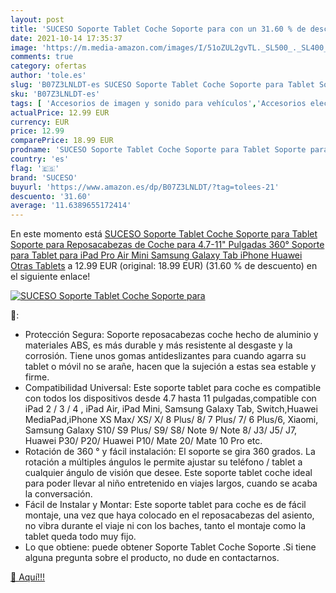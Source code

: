 ```yaml
---
layout: post
title: 'SUCESO Soporte Tablet Coche Soporte para con un 31.60 % de descuento'
date: 2021-10-14 17:35:37
image: 'https://m.media-amazon.com/images/I/51oZUL2gvTL._SL500_._SL400_.jpg'
comments: true
category: ofertas
author: 'tole.es'
slug: 'B07Z3LNLDT-es SUCESO Soporte Tablet Coche Soporte para Tablet Soporte...'
sku: 'B07Z3LNLDT-es'
tags: [ 'Accesorios de imagen y sonido para vehículos','Accesorios electrónicos para vehículos','Electrónica','Electrónica para vehículos','Soportes de tablet para el reposacabezas del vehículo','ipad','iphone','suceso', ]
actualPrice: 12.99 EUR
currency: EUR
price: 12.99
comparePrice: 18.99 EUR
prodname: 'SUCESO Soporte Tablet Coche Soporte para Tablet Soporte para Reposacabezas de Coche para 4.7-11" Pulgadas 360° Soporte para Tablet para iPad Pro Air Mini Samsung Galaxy Tab iPhone Huawei Otras Tablets'
country: 'es'
flag: '🇪🇸'
brand: 'SUCESO'
buyurl: 'https://www.amazon.es/dp/B07Z3LNLDT/?tag=tolees-21'
descuento: '31.60'
average: '11.6389655172414'
---
```


En este momento está [SUCESO Soporte Tablet Coche Soporte para Tablet Soporte para Reposacabezas de Coche para 4.7-11" Pulgadas 360° Soporte para Tablet para iPad Pro Air Mini Samsung Galaxy Tab iPhone Huawei Otras Tablets](https://www.amazon.es/dp/B07Z3LNLDT/?tag=tolees-21) a 12.99 EUR (original: 18.99 EUR) (31.60 %  de descuento) en el siguiente enlace!

[![SUCESO Soporte Tablet Coche Soporte para](https://m.media-amazon.com/images/I/51oZUL2gvTL._SL500_._SL400_.jpg)](https://www.amazon.es/dp/B07Z3LNLDT/?tag=tolees-21)

🔎:

- Protección Segura: Soporte reposacabezas coche hecho de aluminio y materiales ABS, es más durable y más resistente al desgaste y la corrosión. Tiene unos gomas antideslizantes para cuando agarra su tablet o móvil no se arañe, hacen que la sujeción a estas sea estable y firme.
- Compatibilidad Universal: Este soporte tablet para coche es compatible con todos los dispositivos desde 4.7 hasta 11 pulgadas,compatible con iPad 2 / 3 / 4 , iPad Air, iPad Mini, Samsung Galaxy Tab, Switch,Huawei MediaPad,iPhone XS Max/ XS/ X/ 8 Plus/ 8/ 7 Plus/ 7/ 6 Plus/6, Xiaomi, Samsung Galaxy S10/ S9 Plus/ S9/ S8/ Note 9/ Note 8/ J3/ J5/ J7, Huawei P30/ P20/ Huawei P10/ Mate 20/ Mate 10 Pro etc.
- Rotación de 360 ° y fácil instalación: El soporte se gira 360 grados. La rotación a múltiples ángulos le permite ajustar su teléfono / tablet a cualquier ángulo de visión que desee. Este soporte tablet coche ideal para poder llevar al niño entretenido en viajes largos, cuando se acaba la conversación.
- Fácil de Instalar y Montar: Este soporte tablet para coche es de fácil montaje, una vez que haya colocado en el reposacabezas del asiento, no vibra durante el viaje ni con los baches, tanto el montaje como la tablet queda todo muy fijo.
- Lo que obtiene: puede obtener Soporte Tablet Coche Soporte .Si tiene alguna pregunta sobre el producto, no dude en contactarnos.

[🛒 Aquí!!!](https://www.amazon.es/dp/B07Z3LNLDT/?tag=tolees-21)
